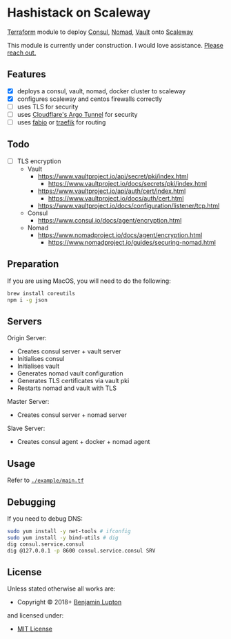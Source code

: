 # Hashistack on Scaleway

[Terraform](https://www.terraform.io) module to deploy [Consul](https://www.consul.io), [Nomad](https://www.nomadproject.io), [Vault](https://www.vaultproject.io) onto [Scaleway](https://www.scaleway.com)

This module is currently under construction. I would love assistance. [Please reach out.](https://balupton.com/meet)

## Features

- [x] deploys a consul, vault, nomad, docker cluster to scaleway
- [x] configures scaleway and centos firewalls correctly
- [ ] uses TLS for security
- [ ] uses [Cloudflare's Argo Tunnel](https://www.cloudflare.com/products/argo-tunnel/) for security
- [ ] uses [fabio](https://github.com/fabiolb/fabio) or [traefik](https://github.com/containous/traefik) for routing

## Todo

- [ ] TLS encryption
    - Vault
        - https://www.vaultproject.io/api/secret/pki/index.html
            - https://www.vaultproject.io/docs/secrets/pki/index.html
        - https://www.vaultproject.io/api/auth/cert/index.html
            - https://www.vaultproject.io/docs/auth/cert.html
        - https://www.vaultproject.io/docs/configuration/listener/tcp.html
    - Consul
        - https://www.consul.io/docs/agent/encryption.html
    - Nomad
        - https://www.nomadproject.io/docs/agent/encryption.html
            - https://www.nomadproject.io/guides/securing-nomad.html

## Preparation

If you are using MacOS, you will need to do the following:

``` bash
brew install coreutils
npm i -g json
```

## Servers

Origin Server:

- Creates consul server + vault server
- Initialises consul
- Initialises vault
- Generates nomad vault configuration
- Generates TLS certificates via vault pki
- Restarts nomad and vault with TLS

Master Server:

- Creates consul server + nomad server

Slave Server:

- Creates consul agent + docker + nomad agent


## Usage

Refer to [`./example/main.tf`](https://github.com/bevry/terraform-scaleway-hashistack/blob/master/example/main.tf)


## Debugging

If you need to debug DNS:

``` bash
sudo yum install -y net-tools # ifconfig
sudo yum install -y bind-utils # dig
dig consul.service.consul
dig @127.0.0.1 -p 8600 consul.service.consul SRV
```

<!-- LICENSE/ -->

## License

Unless stated otherwise all works are:

- Copyright &copy; 2018+ [Benjamin Lupton](https://balupton.com)

and licensed under:

- [MIT License](http://spdx.org/licenses/MIT.html)

<!-- /LICENSE -->
